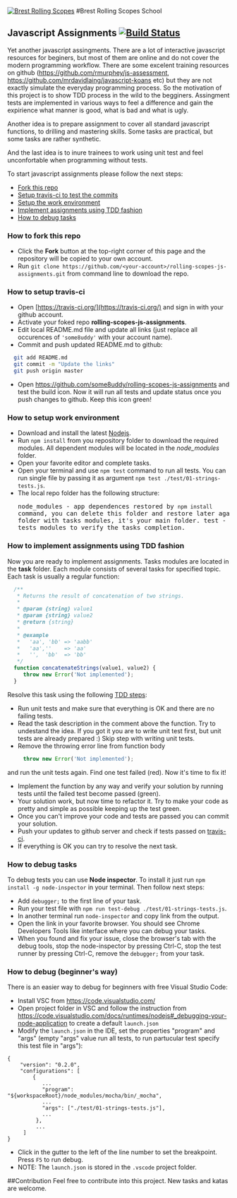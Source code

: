 [![Brest Rolling Scopes](http://brest.rollingscopes.com/images/logo_rs_text.svg)](http://brest.rollingscopes.com/)
#Brest Rolling Scopes School
## Javascript Assignments  [![Build Status](https://travis-ci.org/some8uddy/rolling-scopes-js-assignments.svg?branch=master)](https://travis-ci.org/some8uddy/rolling-scopes-js-assignments)

Yet another javascript assingments. There are a lot of interactive javascript resources for beginers, but most of them are online and do not cover the modern programming workflow. There are some excelent training resources on github (https://github.com/rmurphey/js-assessment, https://github.com/mrdavidlaing/javascript-koans etc) but they are not exactly simulate the everyday programming process. So the motivation of this project is to show TDD process in the wild to the begginers. Assingment tests are implemented in various ways to feel a difference and gain the expirience what manner is good, what is bad and what is ugly.

Another idea is to prepare assignment to cover all standard javascript functions, to drilling and mastering skills. Some tasks are practical, but some tasks are rather synthetic.

And the last idea is to inure trainees to work using unit test and feel unconfortable when programming without tests.

To start javascript assignments please follow the next steps:
*  [Fork this repo](#user-content-how-to-fork-this-repo)
*  [Setup travis-ci to test the commits](#user-content-how-to-setup-travis-ci)
*  [Setup the work environment](#user-content-how-to-setup-work-environment)
*  [Implement assignments using TDD fashion](#user-content-how-to-implement-assignments-using-tdd-fashion)
*  [How to debug tasks](#how-to-debug-tasks)

### How to fork this repo
* Click the **Fork** button at the top-right corner of this page and the repository will be copied to your own account.
* Run `git clone https://github.com/<your-account>/rolling-scopes-js-assignments.git` from command line to download the repo.

### How to setup travis-ci
* Open [https://travis-ci.org/](https://travis-ci.org/) and sign in with your github account.
* Activate your foked repo **rolling-scopes-js-assignments**.
* Edit local README.md file and update all links (just replace all occurences of `'some8uddy'` with your account name).
* Commit and push updated README.md to github:
```bash
  git add README.md
  git commit -m "Update the links"
  git push origin master
```
* Open https://github.com/some8uddy/rolling-scopes-js-assignments and test the build icon. Now it will run all tests and update status once you push changes to github. Keep this icon green!


### How to setup work environment
* Download and install the latest [Nodejs](https://nodejs.org/en/download/stable/).
* Run `npm install` from you repository folder to download the required modules. All dependent modules will be located in the  *node_modules* folder.
* Open your favorite editor and complete tasks.
* Open your terminal and use `npm test` command to run all tests. You can run single file by passing it as argument `npm test ./test/01-strings-tests.js`.
* The local repo folder has the following structure: <pre>
    node_modules - app dependences restored by `npm install` command, you can delete this folder and restore later again.
    task - folder with tasks modules, it's your main folder.
    test - folder with tests modules to verify the tasks completion.
</pre>

### How to implement assignments using TDD fashion
Now you are ready to implement assignments. Tasks modules are located in the **task** folder. Each module consists of several tasks for specified topic. Each task is usually a regular function:
```javascript
  /**
   * Returns the result of concatenation of two strings.
   *
   * @param {string} value1
   * @param {string} value2
   * @return {string}
   *
   * @example
   *   'aa', 'bb' => 'aabb'
   *   'aa',''    => 'aa'
   *   '',  'bb'  => 'bb'
   */
  function concatenateStrings(value1, value2) {
     throw new Error('Not implemented');
  }
```
Resolve this task using the following [TDD steps](https://en.wikipedia.org/wiki/Test-driven_development#Test-driven_development_cycle):
* Run unit tests and make sure that everything is OK and there are no failing tests.
* Read the task description in the comment above the function. Try to undestand the idea. If you got it you are to write unit test first, but unit tests are already prepared :) Skip step with writing unit tests.
* Remove the throwing error line from function body
```javascript
     throw new Error('Not implemented');
```
and run the unit tests again. Find one test failed (red). Now it's time to fix it!
* Implement the function by any way and verify your solution by running tests until the failed test become passed (green).
* Your solution work, but now time to refactor it. Try to make your code as pretty and simple as possible keeping up the test green.
* Once you can't improve your code and tests are passed you can commit your solution.
* Push your updates to github server and check if tests passed on [travis-ci](https://travis-ci.org/some8uddy/rolling-scopes-js-assignments/builds).
* If everything is OK you can try to resolve the next task.

### How to debug tasks
To debug tests you can use **Node inspector**. To install it just run `npm install -g node-inspector` in your terminal. Then follow next steps:
* Add `debugger;` to the first line of your task.
* Run your test file with `npm run test-debug ./test/01-strings-tests.js`.
* In another terminal run `node-inspector` and copy link from the output.
* Open the link in your favorite browser. You should see Chrome Developers Tools like interface where you can debug your tasks.
* When you found and fix your issue, close the browser's tab with the debug tools, stop the node-inspector by pressing Ctrl-C, stop the test runner by pressing Ctrl-C, remove the `debugger;` from your task.

### How to debug (beginner's way)
There is an easier way to debug for beginners with free Visual Studio Code:
* Install VSC from https://code.visualstudio.com/
* Open project folder in VSC and follow the instruction from https://code.visualstudio.com/docs/runtimes/nodejs#_debugging-your-node-application to create a default `launch.json`
* Modify the `launch.json` in the IDE, set the properties "program" and "args" (empty "args" value run all tests, to run partucular test specify this test file in "args"):
```
{
    "version": "0.2.0",
    "configurations": [
        {
           ...
           "program": "${workspaceRoot}/node_modules/mocha/bin/_mocha",
           ...
           "args": ["./test/01-strings-tests.js"],
           ...
         },
         ...
     ]
}
```
* Click in the gutter to the left of the line number to set the breakpoint. Press `F5` to run debug.
* NOTE: The `launch.json` is stored in the `.vscode` project folder.


##Contribution
Feel free to contribute into this project. New tasks and katas are welcome.

